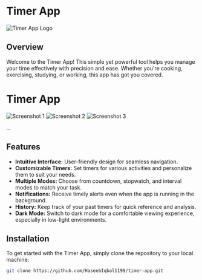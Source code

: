# Timer App

![Timer App Logo](res/_d8eab1dc-d261-468a-aa6a-c74b96c785f3.jpeg)

## Overview

Welcome to the Timer App! This simple yet powerful tool helps you manage your time effectively with precision and ease. Whether you're cooking, exercising, studying, or working, this app has got you covered.

# Timer App

![Screenshot 1](Screenshots/Dynamic.jpg)
![Screenshot 2](Screenshots/Static.jpg)
![Screenshot 3](Screenshots/Debug.jpg)

...

## Features

- **Intuitive Interface:** User-friendly design for seamless navigation.
- **Customizable Timers:** Set timers for various activities and personalize them to suit your needs.
- **Multiple Modes:** Choose from countdown, stopwatch, and interval modes to match your task.
- **Notifications:** Receive timely alerts even when the app is running in the background.
- **History:** Keep track of your past timers for quick reference and analysis.
- **Dark Mode:** Switch to dark mode for a comfortable viewing experience, especially in low-light environments.

## Installation

To get started with the Timer App, simply clone the repository to your local machine:

```bash
git clone https://github.com/HaseebIqbal1199/timer-app.git 

